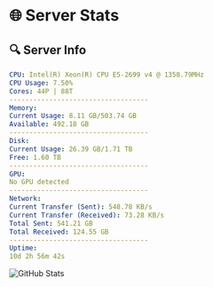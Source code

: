 # 🌐 Server Stats
## 🔍 Server Info
```yaml
CPU: Intel(R) Xeon(R) CPU E5-2699 v4 @ 1358.79MHz
CPU Usage: 7.50%
Cores: 44P | 88T
-----------------------------------
Memory:
Current Usage: 8.11 GB/503.74 GB
Available: 492.18 GB
-----------------------------------
Disk:
Current Usage: 26.39 GB/1.71 TB
Free: 1.60 TB
-----------------------------------
GPU:
No GPU detected
-----------------------------------
Network:
Current Transfer (Sent): 548.78 KB/s
Current Transfer (Received): 73.28 KB/s
Total Sent: 541.21 GB
Total Received: 124.55 GB
-----------------------------------
Uptime:
10d 2h 56m 42s
```
![GitHub Stats](https://img.shields.io/badge/Updated-2025-04-29_20:05:30-blue)